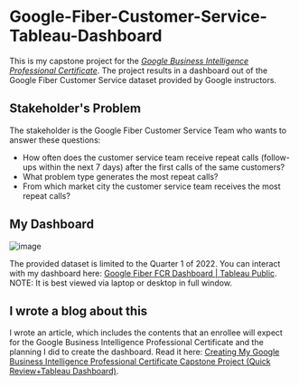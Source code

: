 # Google-Fiber-Customer-Service-Tableau-Dashboard
This is my capstone project for the [_Google Business Intelligence Professional Certificate_](https://www.coursera.org/account/accomplishments/professional-cert/HPTTKJZBKW8J). The project results in a dashboard out of the Google Fiber Customer Service dataset provided by Google instructors.

## Stakeholder's Problem
The stakeholder is the Google Fiber Customer Service Team who wants to answer these questions:

- How often does the customer service team receive repeat calls (follow-ups within the next 7 days) after the first calls of the same customers?
- What problem type generates the most repeat calls?
- From which market city the customer service team receives the most repeat calls?

## My Dashboard
![image](https://github.com/marvin-rubia/Google-Fiber-Customer-Service-Tableau-Dashboard/assets/140475770/c535d011-0d5e-46a7-8a07-81060ea713f1)

The provided dataset is limited to the Quarter 1 of 2022. You can interact with my dashboard here: [Google Fiber FCR Dashboard | Tableau Public](https://public.tableau.com/views/GoogleFiberFCRDashboard/Dashboard1?%3Alanguage=en-US&%3Adisplay_count=n&%3Aorigin=viz_share_link). NOTE: It is best viewed via laptop or desktop in full window. 

## I wrote a blog about this
I wrote an article, which includes the contents that an enrollee will expect for the Google Business Intelligence Professional Certificate and the planning I did to create the dashboard. Read it here: [Creating My Google Business Intelligence Professional Certificate Capstone Project (Quick Review+Tableau Dashboard)](https://medium.datadriveninvestor.com/creating-my-google-business-intelligence-professional-certificate-capstone-project-quick-5155f99681ce).
